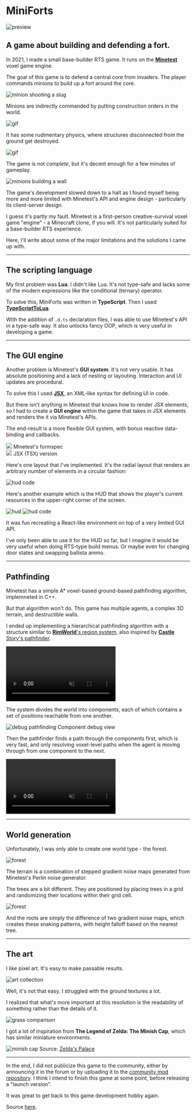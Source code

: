 <!--{
	"template": "work",
	"data": "projects_byid.miniforts"
}-->


# MiniForts

![preview](../img/miniforts_header.png)

## A game about building and defending a fort.

In 2021, I made a small base-builder RTS game. It runs on the [**Minetest**](https://www.minetest.net/) voxel game engine.

The goal of this game is to defend a central core from invaders. The player commands minions to build up a fort around the core.

<span class="bleed">![minion shooting a slug](../img/miniforts_0.gif)</span>

Minions are indirectly commanded by putting construction orders in the world.

![gif](../img/miniforts_2.gif)

It has some rudimentary physics, where structures disconnected from the ground get destroyed.

![gif](../img/miniforts_3.gif)

The game is not *complete*, but it's decent enough for a few minutes of gameplay.

<span class="bleed">![minions building a wall](../img/miniforts_1.gif)</span>

The game's development slowed down to a halt as I found myself being more and more limited with Minetest's API and engine design - particularly its client-server design.

I guess it's partly my fault. Minetest is a first-person creative-survival voxel game "engine" - a Minecraft clone, if you will. It's not particularly suited for a base-builder RTS experience.

Here, I'll write about some of the major limitations and the solutions I came up with.

---

## The scripting language

My first problem was **Lua**. I didn't like Lua. It's not type-safe and lacks some of the modern expressions like the conditional (ternary) operator.

To solve this, MiniForts was written in **TypeScript**. Then I used [**TypeScriptToLua**](https://typescripttolua.github.io/).

With the addition of `.d.ts` declaration files, I was able to use Minetest's API in a type-safe way. It also unlocks fancy OOP, which is very useful in developing a game.

---

## The GUI engine

Another problem is Minetest's **GUI system**. It's not very usable. It has absolute positioning and a lack of nesting or layouting. Interaction and UI updates are procedural.

To solve this I used [**JSX**](https://www.typescriptlang.org/docs/handbook/jsx.html), an XML-like syntax for defining UI in code.

But there isn't anything in Minetest that knows how to render JSX elements, so I had to create a **GUI engine** within the game that takes in JSX elements and renders the it via Minetest's APIs.

The end-result is a more flexible GUI system, with bonus reactive data-binding and callbacks.

<span class="bleed">
	<div class="center">
		<div>
			<img class="image" src="../img/miniforts_formspec.png"/>
			<span class="caption">Minetest's formspec</span>
		</div>
		<div>
			<img class="image" src="../img/miniforts_tsx.png"/>
			<span class="caption">JSX (TSX) version</span>
		</div>
	</div>
</span>

Here's one layout that I've implemented. It's the radial layout that renders an arbitrary number of elements in a circular fashion:

![hud code](../img/miniforts_radial.png)

Here's another example which is the HUD that shows the player's current resources in the upper-right corner of the screen.

![hud](../img/miniforts_hud.png)
![hud code](../img/miniforts_hud_code.png)

It was fun recreating a React-like environment on top of a very limited GUI API.

I've only been able to use it for the HUD so far, but I imagine it would be very useful when doing RTS-type build menus. Or maybe even for changing door states and swapping ballista ammo.

---

## Pathfinding

Minetest has a simple A* voxel-based ground-based pathfinding algorithm, implemneted in C++.

But that algorithm won't do. This game has multiple agents, a complex 3D terrain, and destructible walls.

I ended up implementing a hierarchical pathfinding algorithm with a structure similar to [**RimWorld**'s region system](https://www.youtube.com/watch?v=RMBQn_sg7DA), also inspired by [**Castle** Story's pathfinder](https://www.gdcvault.com/play/1025151/Hierarchical-Dynamic-Pathfinding-for-Large).

<span class="bleed">
	<video muted autoplay loop>
		<source src="../video/miniforts_path.mp4">
		<a href="../video/miniforts_path.mp4">Video</a>
	</video>
</span>

The system divides the world into components, each of which contains a set of positions reachable from one another.

<span>![debug pathfinding](../img/miniforts_debug_path.png)
	<span class="caption">Component debug view</span>
</span>

Then the pathfinder finds a path through the components first, which is very fast, and only resolving voxel-level paths when the agent is moving through from one component to the next.

<span class="bleed">
	<video muted autoplay loop>
		<source src="../video/miniforts_order_path.mp4">
		<a href="../video/miniforts_order_path.mp4">Video</a>
	</video>
</span>

---

## World generation

Unfortunately, I was only able to create one world type - the forest.

![forest](../img/miniforts_forest0.png)

The terrain is a combination of stepped gradient noise maps generated from Minetest's Perlin noise generator.

The trees are a bit different. They are positioned by placing trees in a grid and randomizing their locations within their grid cell.

![forest](../img/miniforts_forest1.png)

And the roots are simply the difference of two gradient noise maps, which creates these snaking patterns, with height falloff based on the nearest tree.

---

## The art

I like pixel art. It's easy to make passable results.

<span class="bleed">![art collection](../img/miniforts_art.png)</span>

Well, it's not that easy. I struggled with the ground textures a lot.

I realized that what's more important at this resolution is the readability of something rather than the details of it.

<span class="bleed">![grass comparison](../img/miniforts_grass.gif)</span>

I got a lot of inspiration from **The Legend of Zelda: The Minish Cap**, which has similar miniature environments.

<span>![minish cap](../img/miniforts_zelda.jpg)
	<span class="caption">Source: <a href="https://www.zeldaspalace.com/theminishcap/screenshots.php" target="_blank">Zelda's Palace</a></span>
</span>

---

In the end, I did not publicize this game to the community, either by announcing it in the forum or by uploading it to the [community mod repository](https://content.minetest.net/). I think I intend to finish this game at some point, before releasing a "launch version".

It was great to get back to this game development hobby again.

Source [here](https://github.com/Kalabasa/mini_forts).
